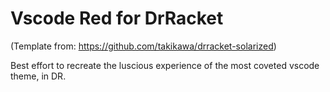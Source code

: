 Vscode Red for DrRacket
=======================

(Template from: https://github.com/takikawa/drracket-solarized)

Best effort to recreate the luscious experience of the most coveted vscode
theme, in DR.

